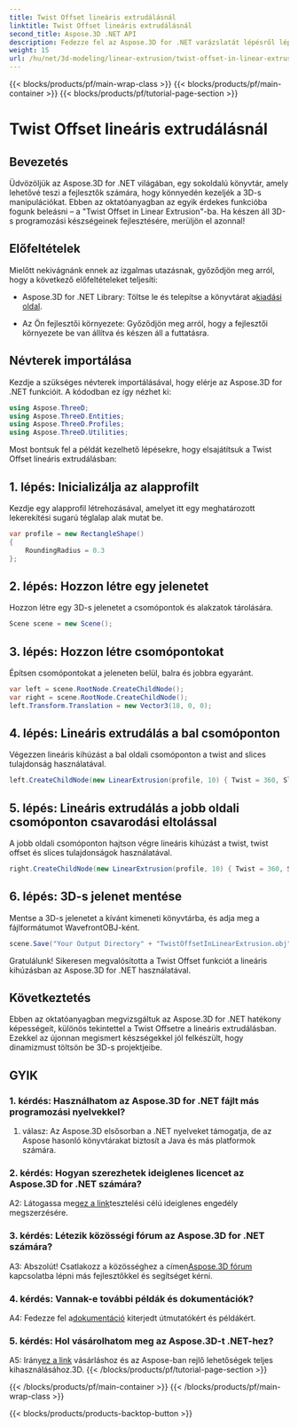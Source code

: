 ```yaml
---
title: Twist Offset lineáris extrudálásnál
linktitle: Twist Offset lineáris extrudálásnál
second_title: Aspose.3D .NET API
description: Fedezze fel az Aspose.3D for .NET varázslatát lépésről lépésre a Twist Offset in Linear Extrusion című útmutatónkkal. Emelje fel 3D projektjeit könnyedén.
weight: 15
url: /hu/net/3d-modeling/linear-extrusion/twist-offset-in-linear-extrusion/
---
```


{{< blocks/products/pf/main-wrap-class >}}
{{< blocks/products/pf/main-container >}}
{{< blocks/products/pf/tutorial-page-section >}}

# Twist Offset lineáris extrudálásnál

## Bevezetés

Üdvözöljük az Aspose.3D for .NET világában, egy sokoldalú könyvtár, amely lehetővé teszi a fejlesztők számára, hogy könnyedén kezeljék a 3D-s manipulációkat. Ebben az oktatóanyagban az egyik érdekes funkcióba fogunk beleásni – a "Twist Offset in Linear Extrusion"-ba. Ha készen áll 3D-s programozási készségeinek fejlesztésére, merüljön el azonnal!

## Előfeltételek

Mielőtt nekivágnánk ennek az izgalmas utazásnak, győződjön meg arról, hogy a következő előfeltételeket teljesíti:

-  Aspose.3D for .NET Library: Töltse le és telepítse a könyvtárat a[kiadási oldal](https://releases.aspose.com/3d/net/).

- Az Ön fejlesztői környezete: Győződjön meg arról, hogy a fejlesztői környezete be van állítva és készen áll a futtatásra.

## Névterek importálása

Kezdje a szükséges névterek importálásával, hogy elérje az Aspose.3D for .NET funkcióit. A kódodban ez így nézhet ki:

```csharp
using Aspose.ThreeD;
using Aspose.ThreeD.Entities;
using Aspose.ThreeD.Profiles;
using Aspose.ThreeD.Utilities;
```

Most bontsuk fel a példát kezelhető lépésekre, hogy elsajátítsuk a Twist Offset lineáris extrudálásban:

## 1. lépés: Inicializálja az alapprofilt

Kezdje egy alapprofil létrehozásával, amelyet itt egy meghatározott lekerekítési sugarú téglalap alak mutat be.

```csharp
var profile = new RectangleShape()
{
    RoundingRadius = 0.3
};
```

## 2. lépés: Hozzon létre egy jelenetet

Hozzon létre egy 3D-s jelenetet a csomópontok és alakzatok tárolására.

```csharp
Scene scene = new Scene();
```

## 3. lépés: Hozzon létre csomópontokat

Építsen csomópontokat a jeleneten belül, balra és jobbra egyaránt.

```csharp
var left = scene.RootNode.CreateChildNode();
var right = scene.RootNode.CreateChildNode();
left.Transform.Translation = new Vector3(18, 0, 0);
```

## 4. lépés: Lineáris extrudálás a bal csomóponton

Végezzen lineáris kihúzást a bal oldali csomóponton a twist and slices tulajdonság használatával.

```csharp
left.CreateChildNode(new LinearExtrusion(profile, 10) { Twist = 360, Slices = 100 });
```

## 5. lépés: Lineáris extrudálás a jobb oldali csomóponton csavarodási eltolással

A jobb oldali csomóponton hajtson végre lineáris kihúzást a twist, twist offset és slices tulajdonságok használatával.

```csharp
right.CreateChildNode(new LinearExtrusion(profile, 10) { Twist = 360, Slices = 100, TwistOffset = new Vector3(3, 0, 0) });
```

## 6. lépés: 3D-s jelenet mentése

Mentse a 3D-s jelenetet a kívánt kimeneti könyvtárba, és adja meg a fájlformátumot WavefrontOBJ-ként.

```csharp
scene.Save("Your Output Directory" + "TwistOffsetInLinearExtrusion.obj", FileFormat.WavefrontOBJ);
```

Gratulálunk! Sikeresen megvalósította a Twist Offset funkciót a lineáris kihúzásban az Aspose.3D for .NET használatával.

## Következtetés

Ebben az oktatóanyagban megvizsgáltuk az Aspose.3D for .NET hatékony képességeit, különös tekintettel a Twist Offsetre a lineáris extrudálásban. Ezekkel az újonnan megismert készségekkel jól felkészült, hogy dinamizmust töltsön be 3D-s projektjeibe.

## GYIK

### 1. kérdés: Használhatom az Aspose.3D for .NET fájlt más programozási nyelvekkel?

1. válasz: Az Aspose.3D elsősorban a .NET nyelveket támogatja, de az Aspose hasonló könyvtárakat biztosít a Java és más platformok számára.

### 2. kérdés: Hogyan szerezhetek ideiglenes licencet az Aspose.3D for .NET számára?

 A2: Látogassa meg[ez a link](https://purchase.aspose.com/temporary-license/)tesztelési célú ideiglenes engedély megszerzésére.

### 3. kérdés: Létezik közösségi fórum az Aspose.3D for .NET számára?

 A3: Abszolút! Csatlakozz a közösséghez a címen[Aspose.3D fórum](https://forum.aspose.com/c/3d/18) kapcsolatba lépni más fejlesztőkkel és segítséget kérni.

### 4. kérdés: Vannak-e további példák és dokumentációk?

 A4: Fedezze fel a[dokumentáció](https://reference.aspose.com/3d/net/) kiterjedt útmutatókért és példákért.

### 5. kérdés: Hol vásárolhatom meg az Aspose.3D-t .NET-hez?

 A5: Irány[ez a link](https://purchase.aspose.com/buy) vásárláshoz és az Aspose-ban rejlő lehetőségek teljes kihasználásához.3D.
{{< /blocks/products/pf/tutorial-page-section >}}

{{< /blocks/products/pf/main-container >}}
{{< /blocks/products/pf/main-wrap-class >}}

{{< blocks/products/products-backtop-button >}}
